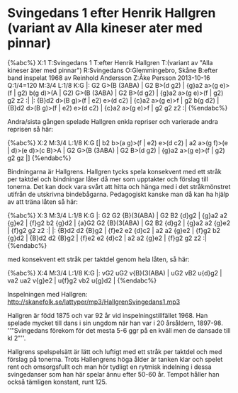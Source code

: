 # Svingedans 1 efter Henrik Hallgren (variant av Alla kineser ater med pinnar)

{%abc%}
X:1
T:Svingedans 1
T:efter Henrik Hallgren
T:(variant av "Alla kineser äter med pinnar")
R:Svingedans
O:Glemmingebro, Skåne
B:efter band inspelat 1968 av Reinhold Andersson
Z:Åke Persson 2013-10-16
Q:1/4=120
M:3/4
L:1/8
K:G
|: G2 G>(B (3ABA) | G2 B>(d g2) | {g}a2 a>(g e)>(f | g2) b(g d)>(A |
G2) G>(B (3ABA) | G2 B>(d g2) | {g}a2 a>(g e)>(f | g2) g2 z2 :|
|: {B}d2 d>(B g)>(f | e2) e>(d c2) | {c}a2 a>(g e)>f | g2 b(g d2) |
{B}d2 d>(B g)>(f | e2) e>(d c2) | {c}a2 a>(g e)>f | g2 g2 z2 :|
{%endabc%}

Andra/sista gången spelade Hallgren enkla repriser och varierade andra reprisen så här:

{%abc%}
X:2
M:3/4
L:1/8
K:G
[| b2 b>(a g)>(f | e2) e>(d c2) | a2 a>(g f)>(e | d)>(e d)>(c B)>A |
G2 G>(B (3ABA) | G2 B>(d g2) | {g}a2 a>(g e)>(f | g2) g2 gz |]
{%endabc%}

Bindningarna är Hallgrens. Hallgren tycks spela konsekvent med ett stråk per taktdel och bindningar låter då mer som upptakter och förslag till tonerna. Det kan dock vara svårt att hitta och hänga med i det stråkmönstret utifrån de utskrivna bindebågarna. Pedagogiskt kanske man då kan ha hjälp av att träna låten så här:

{%abc%}
X:3
M:3/4
L:1/8
K:G
|: G2 G2 {B}(3(ABA) | G2 B2 {d}g2 | {g}a2 a2 {g}e2 | {f}g2 b2 {g}d2 |
{a}G2 G2 {B}(3(ABA) | G2 B2 {d}g2 | {g}a2 a2 {g}e2 | {f}g2 g2 z2 :|
|: {B}d2 d2 {B}g2 | {f}e2 e2 {d}c2 | a2 a2 {g}e2 | {f}g2 b2 {g}d2 |
{B}d2 d2 {B}g2 | {f}e2 e2 {d}c2 | a2 a2 {g}e2 | {f}g2 g2 z2 :|
{%endabc%}

med konsekvent ett stråk per taktdel genom hela låten, så här:

{%abc%}
X:4
M:3/4
L:1/8
K:G
|: vG2 uG2 v{B}(3(ABA) | uG2 vB2 u{d}g2 | va2 ua2 v{g}e2 | u{f}g2 vb2 u{g}d2 |
{%endabc%}

Inspelningen med Hallgren: http://skanefolk.se/lattyper/mp3/HallgrenSvingedans1.mp3

Hallgren är född 1875 och var 92 år vid inspelningstillfället 1968. Han spelade mycket till dans i sin ungdom när han var i 20 årsåldern, 1897-98. ''"Svingedans förekom för det mesta 5-6 ggr på en kväll men de dansade till kl 2"''.

Hallgrens spelspelsätt är lätt och luftigt med ett stråk per taktdel och med förslag på tonerna. Trots Hallengrens höga ålder är tanken klar och spelet rent och omsorgsfullt och man hör tydligt en rytmisk indelning i dessa svingedanser som han här spelar ännu efter 50-60 år. Tempot håller han också tämligen konstant, runt 125.
